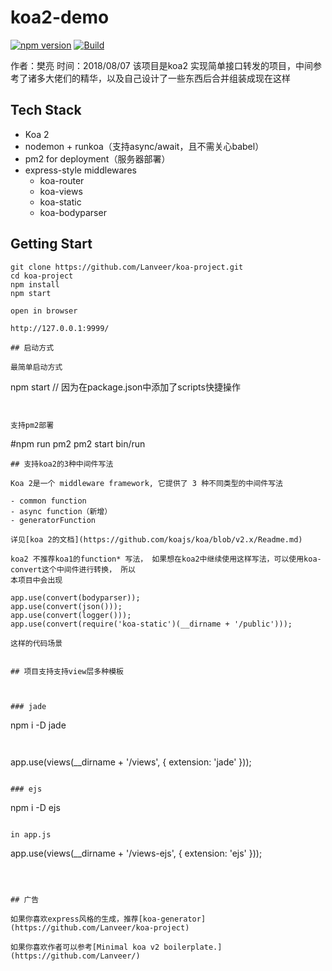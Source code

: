# koa2-demo

[![npm version](https://badge.fury.io/js/koa2-demo.svg)](http://badge.fury.io/js/runkoa)
[![Build](https://travis-ci.org/17koa/koa2-demo.svg?branch=master)](https://travis-ci.org/17koa/koa2-demo)


作者：樊亮
时间：2018/08/07
该项目是koa2 实现简单接口转发的项目，中间参考了诸多大佬们的精华，以及自己设计了一些东西后合并组装成现在这样

## Tech Stack

- Koa 2
- nodemon + runkoa（支持async/await，且不需关心babel）
- pm2 for deployment（服务器部署）
- express-style middlewares
  - koa-router
  - koa-views
  - koa-static
  - koa-bodyparser

## Getting Start

```
git clone https://github.com/Lanveer/koa-project.git
cd koa-project
npm install
npm start

open in browser

http://127.0.0.1:9999/

## 启动方式

最简单启动方式

```
npm start   // 因为在package.json中添加了scripts快捷操作
```


支持pm2部署

```
 #npm run pm2
 pm2 start bin/run 
```
## 支持koa2的3种中间件写法

Koa 2是一个 middleware framework, 它提供了 3 种不同类型的中间件写法

- common function
- async function（新增）
- generatorFunction

详见[koa 2的文档](https://github.com/koajs/koa/blob/v2.x/Readme.md)

koa2 不推荐koa1的function* 写法， 如果想在koa2中继续使用这样写法，可以使用koa-convert这个中间件进行转换， 所以
本项目中会出现

app.use(convert(bodyparser));
app.use(convert(json()));
app.use(convert(logger()));
app.use(convert(require('koa-static')(__dirname + '/public')));

这样的代码场景


## 项目支持支持view层多种模板



### jade

```
npm i -D jade
```


```
app.use(views(__dirname + '/views', {
  extension: 'jade'
}));
```

### ejs

```
npm i -D ejs
```

in app.js

```
app.use(views(__dirname + '/views-ejs', {
  extension: 'ejs' 
}));
```



## 广告

如果你喜欢express风格的生成，推荐[koa-generator](https://github.com/Lanveer/koa-project)

如果你喜欢作者可以参考[Minimal koa v2 boilerplate.](https://github.com/Lanveer/)